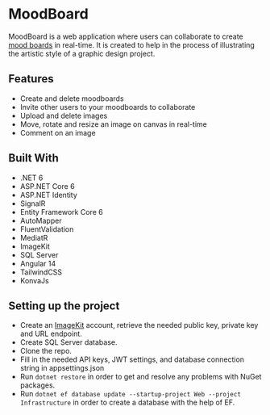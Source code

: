 # MoodBoard

MoodBoard is a web application where users can collaborate to create [mood boards](https://en.wikipedia.org/wiki/Mood_board) in real-time. It is created to help in the process of illustrating the artistic style of a graphic design project.

## Features
- Create and delete moodboards
- Invite other users to your moodboards to collaborate
- Upload and delete images
- Move, rotate and resize an image on canvas in real-time
- Comment on an image

## Built With
- .NET 6
- ASP.NET Core 6 
- ASP.NET Identity
- SignalR
- Entity Framework Core 6
- AutoMapper
- FluentValidation
- MediatR
- ImageKit
- SQL Server
- Angular 14
- TailwindCSS
- KonvaJs

## Setting up the project
- Create an [ImageKit](https://imagekit.io/) account, retrieve the needed public key, private key and URL endpoint.
- Create SQL Server database.
- Clone the repo.
- Fill in the needed API keys, JWT settings, and database connection string in appsettings.json
- Run ```dotnet restore``` in order to get and resolve any problems with NuGet packages.
- Run ```dotnet ef database update --startup-project Web --project Infrastructure``` in order to create a database with the help of EF.
